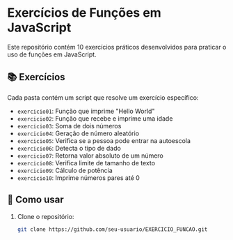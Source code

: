 # Exercícios de Funções em JavaScript

Este repositório contém 10 exercícios práticos desenvolvidos para praticar o uso de funções em JavaScript.

## 📚 Exercícios

Cada pasta contém um script que resolve um exercício específico:

- `exercicio01`: Função que imprime "Hello World"
- `exercicio02`: Função que recebe e imprime uma idade
- `exercicio03`: Soma de dois números
- `exercicio04`: Geração de número aleatório
- `exercicio05`: Verifica se a pessoa pode entrar na autoescola
- `exercicio06`: Detecta o tipo de dado
- `exercicio07`: Retorna valor absoluto de um número
- `exercicio08`: Verifica limite de tamanho de texto
- `exercicio09`: Cálculo de potência
- `exercicio10`: Imprime números pares até 0

## 🚀 Como usar

1. Clone o repositório:
   ```bash
   git clone https://github.com/seu-usuario/EXERCICIO_FUNCAO.git
